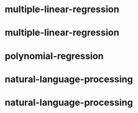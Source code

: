 # multiple-linear-regression
# multiple-linear-regression
# polynomial-regression
# natural-language-processing
# natural-language-processing
